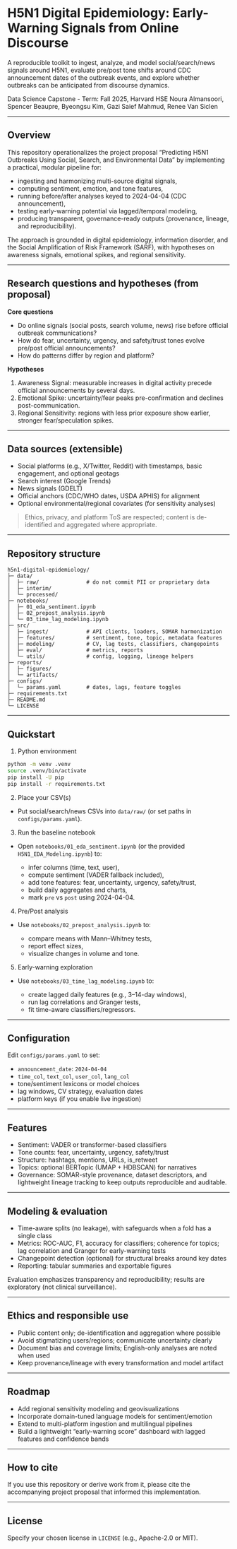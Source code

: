 # H5N1 Digital Epidemiology: Early-Warning Signals from Online Discourse

A reproducible toolkit to ingest, analyze, and model social/search/news signals around H5N1, evaluate pre/post tone shifts around CDC announcement dates of the outbreak events, and explore whether outbreaks can be anticipated from discourse dynamics.

Data Science Capstone - Term: Fall 2025, Harvard HSE
Noura Almansoori, Spencer Beaupre, Byeongsu Kim, Gazi Saief Mahmud, Renee Van Siclen



---

## Overview

This repository operationalizes the project proposal “Predicting H5N1 Outbreaks Using Social, Search, and Environmental Data” by implementing a practical, modular pipeline for:

* ingesting and harmonizing multi-source digital signals,
* computing sentiment, emotion, and tone features,
* running before/after analyses keyed to 2024-04-04 (CDC announcement),
* testing early-warning potential via lagged/temporal modeling,
* producing transparent, governance-ready outputs (provenance, lineage, and reproducibility).

The approach is grounded in digital epidemiology, information disorder, and the Social Amplification of Risk Framework (SARF), with hypotheses on awareness signals, emotional spikes, and regional sensitivity. 

---

## Research questions and hypotheses (from proposal)

**Core questions**

* Do online signals (social posts, search volume, news) rise before official outbreak communications?
* How do fear, uncertainty, urgency, and safety/trust tones evolve pre/post official announcements?
* How do patterns differ by region and platform?

**Hypotheses**

1. Awareness Signal: measurable increases in digital activity precede official announcements by several days.
2. Emotional Spike: uncertainty/fear peaks pre-confirmation and declines post-communication.
3. Regional Sensitivity: regions with less prior exposure show earlier, stronger fear/speculation spikes. 

---

## Data sources (extensible)

* Social platforms (e.g., X/Twitter, Reddit) with timestamps, basic engagement, and optional geotags
* Search interest (Google Trends)
* News signals (GDELT)
* Official anchors (CDC/WHO dates, USDA APHIS) for alignment
* Optional environmental/regional covariates (for sensitivity analyses) 

> Ethics, privacy, and platform ToS are respected; content is de-identified and aggregated where appropriate. 

---

## Repository structure

```
h5n1-digital-epidemiology/
├─ data/
│  ├─ raw/               # do not commit PII or proprietary data
│  ├─ interim/
│  └─ processed/
├─ notebooks/
│  ├─ 01_eda_sentiment.ipynb
│  ├─ 02_prepost_analysis.ipynb
│  └─ 03_time_lag_modeling.ipynb
├─ src/
│  ├─ ingest/            # API clients, loaders, SOMAR harmonization
│  ├─ features/          # sentiment, tone, topic, metadata features
│  ├─ modeling/          # CV, lag tests, classifiers, changepoints
│  ├─ eval/              # metrics, reports
│  └─ utils/             # config, logging, lineage helpers
├─ reports/
│  ├─ figures/
│  └─ artifacts/
├─ configs/
│  └─ params.yaml        # dates, lags, feature toggles
├─ requirements.txt
├─ README.md
└─ LICENSE
```

---

## Quickstart

1. Python environment

```bash
python -m venv .venv
source .venv/bin/activate
pip install -U pip
pip install -r requirements.txt
```

2. Place your CSV(s)

* Put social/search/news CSVs into `data/raw/` (or set paths in `configs/params.yaml`).

3. Run the baseline notebook

* Open `notebooks/01_eda_sentiment.ipynb` (or the provided `H5N1_EDA_Modeling.ipynb`) to:

  * infer columns (time, text, user),
  * compute sentiment (VADER fallback included),
  * add tone features: fear, uncertainty, urgency, safety/trust,
  * build daily aggregates and charts,
  * mark `pre` vs `post` using 2024-04-04.

4. Pre/Post analysis

* Use `notebooks/02_prepost_analysis.ipynb` to:

  * compare means with Mann–Whitney tests,
  * report effect sizes,
  * visualize changes in volume and tone.

5. Early-warning exploration

* Use `notebooks/03_time_lag_modeling.ipynb` to:

  * create lagged daily features (e.g., 3–14-day windows),
  * run lag correlations and Granger tests,
  * fit time-aware classifiers/regressors.

---

## Configuration

Edit `configs/params.yaml` to set:

* `announcement_date`: `2024-04-04`
* `time_col`, `text_col`, `user_col`, `lang_col`
* tone/sentiment lexicons or model choices
* lag windows, CV strategy, evaluation dates
* platform keys (if you enable live ingestion)

---

## Features

* Sentiment: VADER or transformer-based classifiers
* Tone counts: fear, uncertainty, urgency, safety/trust
* Structure: hashtags, mentions, URLs, is_retweet
* Topics: optional BERTopic (UMAP + HDBSCAN) for narratives
* Governance: SOMAR-style provenance, dataset descriptors, and lightweight lineage tracking to keep outputs reproducible and auditable. 

---

## Modeling & evaluation

* Time-aware splits (no leakage), with safeguards when a fold has a single class
* Metrics: ROC-AUC, F1, accuracy for classifiers; coherence for topics; lag correlation and Granger for early-warning tests
* Changepoint detection (optional) for structural breaks around key dates
* Reporting: tabular summaries and exportable figures

Evaluation emphasizes transparency and reproducibility; results are exploratory (not clinical surveillance). 

---

## Ethics and responsible use

* Public content only; de-identification and aggregation where possible
* Avoid stigmatizing users/regions; communicate uncertainty clearly
* Document bias and coverage limits; English-only analyses are noted when used
* Keep provenance/lineage with every transformation and model artifact 

---

## Roadmap

* Add regional sensitivity modeling and geovisualizations
* Incorporate domain-tuned language models for sentiment/emotion
* Extend to multi-platform ingestion and multilingual pipelines
* Build a lightweight “early-warning score” dashboard with lagged features and confidence bands

---

## How to cite

If you use this repository or derive work from it, please cite the accompanying project proposal that informed this implementation. 

---

## License

Specify your chosen license in `LICENSE` (e.g., Apache-2.0 or MIT).
